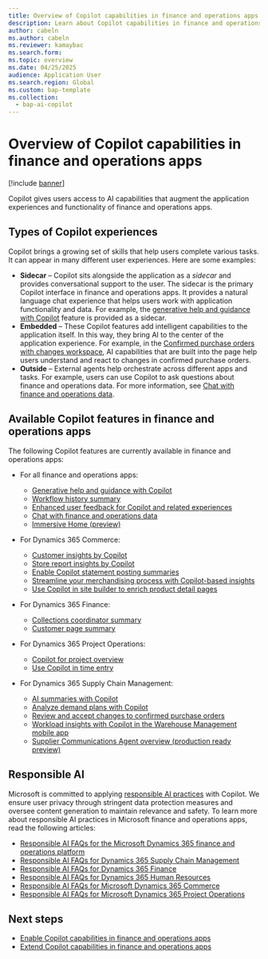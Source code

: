 ```yaml
---
title: Overview of Copilot capabilities in finance and operations apps
description: Learn about Copilot capabilities in finance and operations apps and explains how to use them, including an outline on responsible use of AI.
author: cabeln
ms.author: cabeln
ms.reviewer: kamaybac
ms.search.form:
ms.topic: overview
ms.date: 04/25/2025
audience: Application User
ms.search.region: Global
ms.custom: bap-template
ms.collection:
  - bap-ai-copilot
---
```


# Overview of Copilot capabilities in finance and operations apps

[!include [banner](../includes/banner.md)]

Copilot gives users access to AI capabilities that augment the application experiences and functionality of finance and operations apps.

## Types of Copilot experiences

Copilot brings a growing set of skills that help users complete various tasks. It can appear in many different user experiences. Here are some examples:

- **Sidecar** – Copilot sits alongside the application as a *sidecar* and provides conversational support to the user. The sidecar is the primary Copilot interface in finance and operations apps. It provides a natural language chat experience that helps users work with application functionality and data. For example, the [generative help and guidance with Copilot](copilot-generative-help.md) feature is provided as a sidecar.
- **Embedded** – These Copilot features add intelligent capabilities to the application itself. In this way, they bring AI to the center of the application experience. For example, in the [Confirmed purchase orders with changes workspace](../../../supply-chain/procurement/purchase-order-changes-after-confirmation.md), AI capabilities that are built into the page help users understand and react to changes in confirmed purchase orders.
- **Outside** – External agents help orchestrate across different apps and tasks. For example, users can use Copilot to ask questions about finance and operations data. For more information, see [Chat with finance and operations data](../../dev-itpro/copilot/chat-with-fno-data.md).

## Available Copilot features in finance and operations apps

The following Copilot features are currently available in finance and operations apps:

- For all finance and operations apps:

    - [Generative help and guidance with Copilot](copilot-generative-help.md)
    - [Workflow history summary](../organization-administration/workflow-history-summary.md)
    - [Enhanced user feedback for Copilot and related experiences](../../dev-itpro/copilot/enable-copilot-feedback.md)
    - [Chat with finance and operations data](../../dev-itpro/copilot/chat-with-fno-data.md)
    - [Immersive Home (preview)](immersive-home.md)

- For Dynamics 365 Commerce:

    - [Customer insights by Copilot](../../../commerce/copilot-pos-customer-insights.md)
    - [Store report insights by Copilot](../../../commerce/copilot-pos-report-insights.md)
    - [Enable Copilot statement posting summaries](../../../commerce/copilot-statement-summaries.md)
    - [Streamline your merchandising process with Copilot-based insights](../../../commerce/copilot-based-merch-insights.md)
    - [Use Copilot in site builder to enrich product detail pages](../../../commerce/copilot-site-builder.md)

- For Dynamics 365 Finance:

    - [Collections coordinator summary](../../../finance/accounts-receivable/CollectionsCoordinatorSummary.md)
    - [Customer page summary](../../../finance/accounts-receivable/CustomerPageSummary.md)

- For Dynamics 365 Project Operations:

    - [Copilot for project overview](/dynamics365/project-operations/project-management/copilot-features)
    - [Use Copilot in time entry](/dynamics365/project-operations/time/copilot-in-time-entry)

- For Dynamics 365 Supply Chain Management:

    - [AI summaries with Copilot](../../../supply-chain/get-started/copilot-summaries-overview.md)
    - [Analyze demand plans with Copilot](../../../supply-chain/demand-planning/demand-planning-copilot.md)
    - [Review and accept changes to confirmed purchase orders](../../../supply-chain/procurement/purchase-order-changes-after-confirmation.md)
    - [Workload insights with Copilot in the Warehouse Management mobile app](../../../supply-chain/warehousing/warehouse-management-mobile-app-insights.md)
    - [Supplier Communications Agent overview (production ready preview)](../../../supply-chain/procurement/supplier-com-agent-overview.md)

## Responsible AI

Microsoft is committed to applying [responsible AI practices](../../dev-itpro/responsible-ai/responsible-ai-overview.md) with Copilot. We ensure user privacy through stringent data protection measures and oversee content generation to maintain relevance and safety. To learn more about responsible AI practices in Microsoft finance and operations apps, read the following articles:

- [Responsible AI FAQs for the Microsoft Dynamics 365 finance and operations platform](/dynamics365/fin-ops-core/dev-itpro/responsible-ai/responsible-ai-overview)
- [Responsible AI FAQs for Dynamics 365 Supply Chain Management](/dynamics365/supply-chain/responsible-ai-overview)
- [Responsible AI FAQs for Dynamics 365 Finance](/dynamics365/finance/transparency-note)
- [Responsible AI FAQs for Dynamics 365 Human Resources](/dynamics365/human-resources/transpar-note-hr)
- [Responsible AI FAQs for Microsoft Dynamics 365 Commerce](/dynamics365/commerce/responsible-ai/responsible-ai-overview)
- [Responsible AI FAQs for Microsoft Dynamics 365 Project Operations](/dynamics365/project-operations/responsible-ai/responsible-ai-overview)

## Next steps

- [Enable Copilot capabilities in finance and operations apps](../../dev-itpro/copilot/enable-copilot.md)
- [Extend Copilot capabilities in finance and operations apps](../../dev-itpro/copilot/extend-copilot.md)
